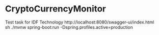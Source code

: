 # CryptoCurrencyMonitor
Test task for IDF Technology
http://localhost:8080/swagger-ui/index.html
sh ./mvnw spring-boot:run -Dspring.profiles.active=production  
